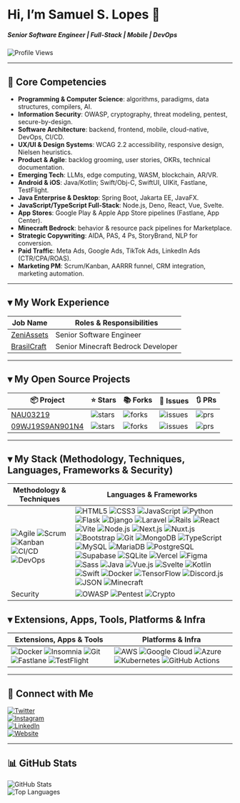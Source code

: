 # Hi, I’m Samuel S. Lopes 👋  
##### Senior Software Engineer | Full-Stack | Mobile | DevOps

![Profile Views](https://komarev.com/ghpvc/?username=samsldev&color=brightgreen)

---

## 🎯 Core Competencies
- **Programming & Computer Science**: algorithms, paradigms, data structures, compilers, AI.  
- **Information Security**: OWASP, cryptography, threat modeling, pentest, secure-by-design.  
- **Software Architecture**: backend, frontend, mobile, cloud-native, DevOps, CI/CD.  
- **UX/UI & Design Systems**: WCAG 2.2 accessibility, responsive design, Nielsen heuristics.  
- **Product & Agile**: backlog grooming, user stories, OKRs, technical documentation.  
- **Emerging Tech**: LLMs, edge computing, WASM, blockchain, AR/VR.  
- **Android & iOS**: Java/Kotlin; Swift/Obj-C, SwiftUI, UIKit, Fastlane, TestFlight.  
- **Java Enterprise & Desktop**: Spring Boot, Jakarta EE, JavaFX.  
- **JavaScript/TypeScript Full-Stack**: Node.js, Deno, React, Vue, Svelte.  
- **App Stores**: Google Play & Apple App Store pipelines (Fastlane, App Center).  
- **Minecraft Bedrock**: behavior & resource pack pipelines for Marketplace.  
- **Strategic Copywriting**: AIDA, PAS, 4 Ps, StoryBrand, NLP for conversion.  
- **Paid Traffic**: Meta Ads, Google Ads, TikTok Ads, LinkedIn Ads (CTR/CPA/ROAS).  
- **Marketing PM**: Scrum/Kanban, AARRR funnel, CRM integration, marketing automation.

---

## ▾ My Work Experience
| Job Name                     | Roles & Responsibilities               |
|------------------------------|----------------------------------------|
| [ZeniAssets](https://…)       | Senior Software Engineer               |
| [BrasilCraft](https://…)       | Senior Minecraft Bedrock Developer            |

---

## ▾ My Open Source Projects
| 📦 Project                         | ⭐ Stars | 📚 Forks | 🐛 Issues | 🔃 PRs    |
|-----------------------------------|---------|----------|-----------|-----------|
| [NAU03219](https://github.com/samsldev/NAU03219)   | ![stars](https://img.shields.io/github/stars/samsldev/NAU03219?style=flat&label=&logo=github) | ![forks](https://img.shields.io/github/forks/samsldev/NAU03219?style=flat) | ![issues](https://img.shields.io/github/issues/samsldev/NAU03219?style=flat) | ![prs](https://img.shields.io/github/issues-pr/samsldev/NAU03219?style=flat) |
| [09WJ19S9AN901N4](https://github.com/samsldev/09WJ19S9AN901N4) | ![stars](https://img.shields.io/github/stars/samsldev/09WJ19S9AN901N4?style=flat&label=&logo=github) | ![forks](https://img.shields.io/github/forks/samsldev/09WJ19S9AN901N4?style=flat) | ![issues](https://img.shields.io/github/issues/samsldev/09WJ19S9AN901N4?style=flat) | ![prs](https://img.shields.io/github/issues-pr/samsldev/09WJ19S9AN901N4?style=flat) |

---

## ▾ My Stack (Methodology, Techniques, Languages, Frameworks & Security)  
| Methodology & Techniques                                                                                                                                                                     | Languages & Frameworks                                                                                                                                                                                                                                                                                                                                                                                                                                                                                                                                                         |
|----------------------------------------------------------------------------------------------------------------------------------------------------------------------------------------------|----------------------------------------------------------------------------------------------------------------------------------------------------------------------------------------------------------------------------------------------------------------------------------------------------------------------------------------------------------------------------------------------------------------------------------------------------------------------------------------------------------------------------------------------------------------------------------------------------------------------------------------------|
| ![Agile](https://img.shields.io/badge/Agile-0052CC?style=for-the-badge) ![Scrum](https://img.shields.io/badge/Scrum-0E00B6?style=for-the-badge) ![Kanban](https://img.shields.io/badge/Kanban-FFCE44?style=for-the-badge&logo=kanban&logoColor=black) ![CI/CD](https://img.shields.io/badge/CI--CD-FE6B01?style=for-the-badge&logo=githubactions&logoColor=white) ![DevOps](https://img.shields.io/badge/DevOps-0078D4?style=for-the-badge&logo=azuredevops&logoColor=white) | ![HTML5](https://img.shields.io/badge/HTML5-E34F26?style=for-the-badge&logo=html5&logoColor=white) ![CSS3](https://img.shields.io/badge/CSS3-1572B6?style=for-the-badge&logo=css3&logoColor=white) ![JavaScript](https://img.shields.io/badge/JavaScript-F7DF1E?style=for-the-badge&logo=javascript&logoColor=black) ![Python](https://img.shields.io/badge/Python-3776AB?style=for-the-badge&logo=python&logoColor=white) ![Flask](https://img.shields.io/badge/Flask-000000?style=for-the-badge&logo=flask&logoColor=white) ![Django](https://img.shields.io/badge/Django-092E20?style=for-the-badge&logo=django&logoColor=white) ![Laravel](https://img.shields.io/badge/Laravel-FF2D20?style=for-the-badge&logo=laravel&logoColor=white) ![Rails](https://img.shields.io/badge/Rails-CC0000?style=for-the-badge&logo=ruby-on-rails&logoColor=white) ![React](https://img.shields.io/badge/React-20232A?style=for-the-badge&logo=react&logoColor=61DAFB) ![Vite](https://img.shields.io/badge/Vite-646CFF?style=for-the-badge&logo=vite&logoColor=white) ![Node.js](https://img.shields.io/badge/Node.js-339933?style=for-the-badge&logo=node.js&logoColor=white) ![Next.js](https://img.shields.io/badge/Next.js-000000?style=for-the-badge&logo=next.js&logoColor=white) ![Nuxt.js](https://img.shields.io/badge/Nuxt.js-00DC82?style=for-the-badge&logo=nuxt.js&logoColor=white) ![Bootstrap](https://img.shields.io/badge/Bootstrap-7952B3?style=for-the-badge&logo=bootstrap&logoColor=white) ![Git](https://img.shields.io/badge/Git-F05032?style=for-the-badge&logo=git&logoColor=white) ![MongoDB](https://img.shields.io/badge/MongoDB-47A248?style=for-the-badge&logo=mongodb&logoColor=white) ![TypeScript](https://img.shields.io/badge/TypeScript-3178C6?style=for-the-badge&logo=typescript&logoColor=white) ![MySQL](https://img.shields.io/badge/MySQL-4479A1?style=for-the-badge&logo=mysql&logoColor=white) ![MariaDB](https://img.shields.io/badge/MariaDB-003545?style=for-the-badge&logo=mariadb&logoColor=white) ![PostgreSQL](https://img.shields.io/badge/PostgreSQL-336791?style=for-the-badge&logo=postgresql&logoColor=white) ![Supabase](https://img.shields.io/badge/Supabase-3ECF8E?style=for-the-badge&logo=supabase&logoColor=white) ![SQLite](https://img.shields.io/badge/SQLite-07405E?style=for-the-badge&logo=sqlite&logoColor=white) ![Vercel](https://img.shields.io/badge/Vercel-000000?style=for-the-badge&logo=vercel&logoColor=white) ![Figma](https://img.shields.io/badge/Figma-F24E1E?style=for-the-badge&logo=figma&logoColor=white) ![Sass](https://img.shields.io/badge/Sass-CC6699?style=for-the-badge&logo=sass&logoColor=white) ![Java](https://img.shields.io/badge/Java-007396?style=for-the-badge&logo=java&logoColor=white) ![Vue.js](https://img.shields.io/badge/Vue.js-4FC08D?style=for-the-badge&logo=vue.js&logoColor=white) ![Svelte](https://img.shields.io/badge/Svelte-FF3E00?style=for-the-badge&logo=svelte&logoColor=white) ![Kotlin](https://img.shields.io/badge/Kotlin-0095D5?style=for-the-badge&logo=kotlin&logoColor=white) ![Swift](https://img.shields.io/badge/Swift-FA7343?style=for-the-badge&logo=swift&logoColor=white) ![Docker](https://img.shields.io/badge/Docker-2496ED?style=for-the-badge&logo=docker&logoColor=white) ![TensorFlow](https://img.shields.io/badge/TensorFlow-FF6F00?style=for-the-badge&logo=tensorflow&logoColor=white) ![Discord.js](https://img.shields.io/badge/Discord.js-7289DA?style=for-the-badge&logo=discord&logoColor=white) ![JSON](https://img.shields.io/badge/JSON-000000?style=for-the-badge&logo=json&logoColor=white) ![Minecraft](https://img.shields.io/badge/Minecraft-009A00?style=for-the-badge&logo=minecraft&logoColor=white) |
| Security | ![OWASP](https://img.shields.io/badge/OWASP-000000?style=for-the-badge&logo=owasp&logoColor=white) ![Pentest](https://img.shields.io/badge/Pentest-FF2D20?style=for-the-badge&logo=metasploit&logoColor=white) ![Crypto](https://img.shields.io/badge/Crypto-3776AB?style=for-the-badge&logo=cryptocurrency&logoColor=white) |

## ▾ Extensions, Apps, Tools, Platforms & Infra
| Extensions, Apps & Tools                                                                                                                                                                      | Platforms & Infra                                                                                                                                                                                                                                                      |
|----------------------------------------------------------------------------------------------------------------------------------------------------------------------------------------------|-------------------------------------------------------------------------------------------------------------------------------------------------------------------------------------------------------------------------------------------------------------------------|
| ![Docker](https://img.shields.io/badge/Docker-2496ED?style=for-the-badge&logo=docker&logoColor=white) ![Insomnia](https://img.shields.io/badge/Insomnia-4000BF?style=for-the-badge&logo=insomnia&logoColor=white) ![Git](https://img.shields.io/badge/Git-F05032?style=for-the-badge&logo=git&logoColor=white) ![Fastlane](https://img.shields.io/badge/Fastlane-00ABEB?style=for-the-badge&logo=fastlane&logoColor=white) ![TestFlight](https://img.shields.io/badge/TestFlight-FA58AC?style=for-the-badge&logo=testflight&logoColor=white) | ![AWS](https://img.shields.io/badge/AWS-232F3E?style=for-the-badge&logo=amazonaws&logoColor=white) ![Google Cloud](https://img.shields.io/badge/Google%20Cloud-4285F4?style=for-the-badge&logo=googlecloud&logoColor=white) ![Azure](https://img.shields.io/badge/Azure-0078D4?style=for-the-badge&logo=microsoftazure&logoColor=white) ![Kubernetes](https://img.shields.io/badge/Kubernetes-326CE5?style=for-the-badge&logo=kubernetes&logoColor=white) ![GitHub Actions](https://img.shields.io/badge/GitHub%20Actions-2088FF?style=for-the-badge&logo=githubactions&logoColor=white) |

---

## 🤝 Connect with Me

[![Twitter](https://img.shields.io/badge/Twitter-1DA1F2?style=for-the-badge&logo=twitter&logoColor=white)](https://twitter.com/samsldev)  
[![Instagram](https://img.shields.io/badge/Instagram-E4405F?style=for-the-badge&logo=instagram&logoColor=white)](https://instagram.com/zenistudios)  
[![LinkedIn](https://img.shields.io/badge/LinkedIn-0077B5?style=for-the-badge&logo=linkedin&logoColor=white)](https://linkedin.com/in/samsldev)  
[![Website](https://img.shields.io/badge/Website-%23000000?style=for-the-badge&logo=github&logoColor=white)]([https://yourwebsite.com](https://www.zeniassets.com/portfolio))

---

## 📊 GitHub Stats

![GitHub Stats](https://github-readme-stats.vercel.app/api?username=samsldev&show_icons=true&theme=dark)  
![Top Languages](https://github-readme-stats.vercel.app/api/top-langs/?username=samsldev&layout=compact&theme=dark)

